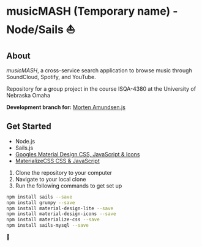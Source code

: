 # musicMASH (Temporary name) - Node/Sails :sailboat:

## About
_musicMASH_, a cross-service search application to browse music through SoundCloud, Spotify, and YouTube.

Repository for a group project in the course ISQA-4380 at the University of Nebraska Omaha

**Development branch for:** [Morten Amundsen.js](https://github.com/mortea15)

## Get Started

- Node.js
- Sails.js
- [Googles Material Design CSS, JavaScript & Icons](https://getmdl.io/)
- [MaterializeCSS CSS & JavaScript](http://materializecss.com/)

1. Clone the repository to your computer
2. Navigate to your local clone
3. Run the following commands to get set up
```sh
npm install sails --save
npm install grumpy --save
npm install material-design-lite --save
npm install material-design-icons --save
npm install materialize-css --save
npm install sails-mysql --save
```

:musical_note:
